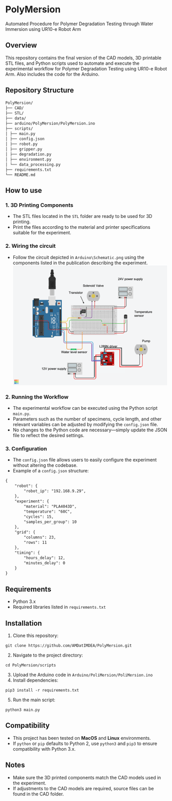 # PolyMersion
Automated Procedure for Polymer Degradation Testing through Water Immersion using UR10-e Robot Arm

## Overview

This repository contains the final version of the CAD models, 3D printable STL files, and Python scripts used to automate and execute the experimental workflow for Polymer Degradation Testing using UR10-e Robot Arm. Also includes the code for the Arduino.

## Repository Structure

```
PolyMersion/ 
├── CAD/ 
├── STL/
├── data/
├── arduino/PolyMersion/PolyMersion.ino
├── scripts/ 
│ ├── main.py 
│ ├── config.json
│ ├── robot.py
│ ├── gripper.py
│ ├── degradation.py
│ ├── environment.py 
│ └── data_processing.py
├── requirements.txt
└── README.md
```

## How to use
### 1. 3D Printing Components

- The STL files located in the `STL` folder are ready to be used for 3D printing.
- Print the files according to the material and printer specifications suitable for the experiment.

### 2. Wiring the circuit
- Follow the circuit depicted in `Arduino\Schematic.png` using the components listed in the publication describing the experiment.
![Circuit schematic](Arduino/Schematic.png)

### 2. Running the Workflow

- The experimental workflow can be executed using the Python script `main.py`.
- Parameters such as the number of specimens, cycle length, and other relevant variables can be adjusted by modifying the `config.json` file.
- No changes to the Python code are necessary—simply update the JSON file to reflect the desired settings.

### 3. Configuration

- The `config.json` file allows users to easily configure the experiment without altering the codebase.
- Example of a `config.json` structure:

```
{
    "robot": {
        "robot_ip": "192.168.9.29",
    },
    "experiment": {
        "material": "PLA4043D",
        "temperature": "60C",
        "cycles": 15,
	    "samples_per_group": 10
    },
    "grid": {
        "columns": 23,
        "rows": 11
    },
    "timing": {
        "hours_delay": 12,
        "minutes_delay": 0
    }
}
```


## Requirements

- Python 3.x
- Required libraries listed in `requirements.txt`

## Installation
1. Clone this repository:
```
git clone https://github.com/AMDatIMDEA/PolyMersion.git
```
2. Navigate to the project directory:
```
cd PolyMersion/scripts
```
3. Upload the Arduino code in `Arduino/PoliMersion/PoliMersion.ino`
4. Install dependencies:
```
pip3 install -r requirements.txt
```

5. Run the main script:
```
python3 main.py
```

## Compatibility  
- This project has been tested on **MacOS** and **Linux** environments.  
- If `python` or `pip` defaults to Python 2, use `python3` and `pip3` to ensure compatibility with Python 3.x.  

## Notes
- Make sure the 3D printed components match the CAD models used in the experiment.
- If adjustments to the CAD models are required, source files can be found in the CAD folder.
